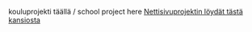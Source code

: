 kouluprojekti täällä / school project here
<a href="Digipalvelut"> Nettisivuprojektin löydät tästä kansiosta </a>
